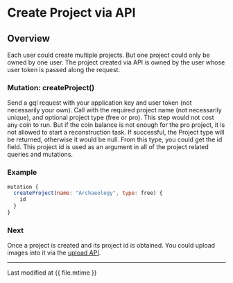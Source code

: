 # Create Project via API

## Overview
Each user could create multiple projects. But one project could only be owned by one user.
The project created via API is owned by the user whose user token is passed along the request.

### Mutation: createProject()
Send a gql request with your application key and user token (not necessarily your own).
Call with the required project name (not necessarily unique), and optional project type (free or pro).
This step would not cost any coin to run.
But if the coin balance is not enough for the pro project, it is not allowed to start a reconstruction task.
If successful, the Project type will be returned, otherwise it would be null.
From this type, you could get the id field.
This project id is used as an argument in all of the project related queries and mutations.

### Example
```js
mutation {
  createProject(name: "Archaeology", type: free) {
    id
  }
}
```

### Next
Once a project is created and its project id is obtained. You could upload images into it via the [upload API](upload.md).

---

Last modified at {{ file.mtime }}

